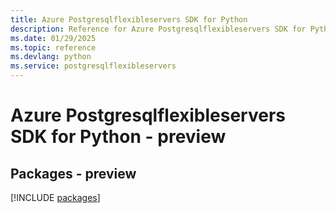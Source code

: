 ```yaml
---
title: Azure Postgresqlflexibleservers SDK for Python
description: Reference for Azure Postgresqlflexibleservers SDK for Python
ms.date: 01/29/2025
ms.topic: reference
ms.devlang: python
ms.service: postgresqlflexibleservers
---
```

# Azure Postgresqlflexibleservers SDK for Python - preview
## Packages - preview
[!INCLUDE [packages](postgresqlflexibleservers-index.md)]